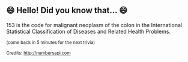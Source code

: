## :smile: Hello! Did you know that... :smile:
153 is the code for malignant neoplasm of the colon in the International Statistical Classification of Diseases and Related Health Problems.

<sup>(come back in 5 minutes for the next trivia)</sup>


<sup>Credits: http://numbersapi.com</sup>
